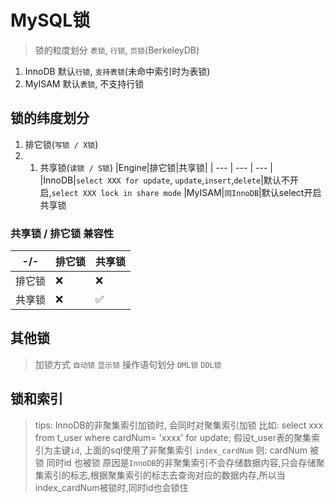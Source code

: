 # MySQL锁
> 锁的粒度划分 `表锁`, `行锁`, `页锁`(BerkeleyDB)
1.  InnoDB 默认`行锁`, `支持表锁`(未命中索引时为表锁)
2. MyISAM 默认`表锁`, 不支持行锁

## 锁的纬度划分
1. 排它锁(`写锁 / X锁`)
2. 1. 共享锁(`读锁 / S锁`)
|Engine|排它锁|共享锁|
| --- | --- | --- |
|InnoDB|`select XXX for update`, `update`,`insert`,`delete`|默认不开启,`select XXX lock in share mode`
|MyISAM|`同InnoDB`|默认select开启共享锁

### 共享锁 / 排它锁 兼容性
|-/-|排它锁|共享锁|
| --- | --- | --- |
|排它锁|❌|❌|
|共享锁|❌|✅|


## 其他锁
> 加锁方式 `自动锁` `显示锁`
> 操作语句划分 `DML锁` `DDL锁`

## 锁和索引
>tips: InnoDB的非聚集索引加锁时, 会同时对聚集索引加锁
> 比如: select xxx from t_user where cardNum= 'xxxx' for update;
> 假设t_user表的聚集索引为主键`id`, 上面的sql使用了非聚集索引 `index_cardNum`
> 则: cardNum 被锁 同时id 也被锁
>  原因是`InnoDB`的非聚集索引不会存储数据内容,只会存储聚集索引的标志,根据聚集索引的标志去查询对应的数据内存,所以当index_cardNum被锁时,同时id也会锁住
